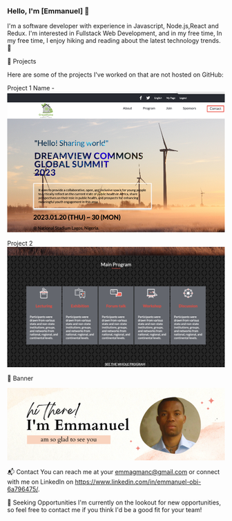 ### Hello, I'm [Emmanuel] 👋
I'm a software developer with experience in Javascript, Node.js,React and Redux. I'm interested in Fullstack Web Development, and in my free time, In my free time, I enjoy hiking and reading about the latest technology trends. 👋

🔗 Projects

Here are some of the projects I've worked on that are not hosted on GitHub:

Project 1 Name - ![alt text](images/Screenshot%202023-02-09%20at%2021.00.32.png)


Project 2 ![alt text](images/Screenshot%202023-02-09%20at%2021.01.07.png)


🎨 Banner

![banner](images/am%20so%20glad%20to%20see%20you.png)


📬 Contact
You can reach me at your emmagmanc@gmail.com or connect with me on LinkedIn on https://www.linkedin.com/in/emmanuel-obi-6a796475/.

🔎 Seeking Opportunities
I'm currently on the lookout for new opportunities, so feel free to contact me if you think I'd be a good fit for your team!
